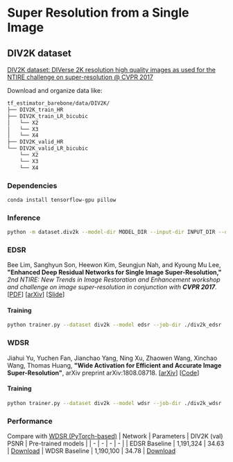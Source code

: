 # Super Resolution from a Single Image

## DIV2K dataset
[DIV2K dataset: DIVerse 2K resolution high quality images as used for the NTIRE challenge on super-resolution @ CVPR 2017](https://data.vision.ee.ethz.ch/cvl/DIV2K/)

Download and organize data like: 
```bash
tf_estimator_barebone/data/DIV2K/
├── DIV2K_train_HR
├── DIV2K_train_LR_bicubic
│   └── X2
│   └── X3
│   └── X4
├── DIV2K_valid_HR
└── DIV2K_valid_LR_bicubic
    └── X2
    └── X3
    └── X4
```

### Dependencies
```bash
conda install tensorflow-gpu pillow
```

### Inference
```bash
python -m dataset.div2k --model-dir MODEL_DIR --input-dir INPUT_DIR --output-dir OUTPUT_DIR
```

### EDSR
Bee Lim, Sanghyun Son, Heewon Kim, Seungjun Nah, and Kyoung Mu Lee, **"Enhanced Deep Residual Networks for Single Image Super-Resolution,"** <i>2nd NTIRE: New Trends in Image Restoration and Enhancement workshop and challenge on image super-resolution in conjunction with **CVPR 2017**. </i> [[PDF](http://openaccess.thecvf.com/content_cvpr_2017_workshops/w12/papers/Lim_Enhanced_Deep_Residual_CVPR_2017_paper.pdf)] [[arXiv](https://arxiv.org/abs/1707.02921)] [[Slide](https://cv.snu.ac.kr/research/EDSR/Presentation_v3(release).pptx)]

#### Training
```bash
python trainer.py --dataset div2k --model edsr --job-dir ./div2k_edsr
```

### WDSR
Jiahui Yu, Yuchen Fan, Jianchao Yang, Ning Xu, Zhaowen Wang, Xinchao Wang, Thomas Huang, **"Wide Activation for Efficient and Accurate Image Super-Resolution"**, arXiv preprint arXiv:1808.08718. [[arXiv](https://arxiv.org/abs/1808.08718)] [[Code](https://github.com/JiahuiYu/wdsr_ntire2018)]

#### Training
```bash
python trainer.py --dataset div2k --model wdsr --job-dir ./div2k_wdsr
```

### Performance
Compare with [WDSR (PyTorch-based)](https://github.com/JiahuiYu/wdsr_ntire2018#overall-performance)
| Network | Parameters | DIV2K (val) PSNR | Pre-trained models |
| - | - | - | - |
| EDSR Baseline | 1,191,324 | 34.63 | [Download](https://github.com/ychfan/tf_estimator_barebone/files/2502372/edsr.zip)
| WDSR Baseline | 1,190,100 | 34.78 | [Download](https://github.com/ychfan/tf_estimator_barebone/files/2502414/wdsr.zip)